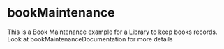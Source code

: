 # bookMaintenance
This is a Book Maintenance example for a Library to keep books records. Look at bookMaintenanceDocumentation for more details
